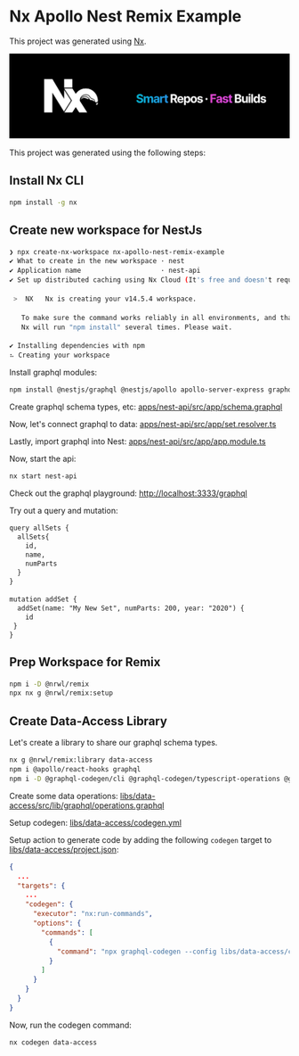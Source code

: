 

# Nx Apollo Nest Remix Example

This project was generated using [Nx](https://nx.dev).

![NX Framework](https://raw.githubusercontent.com/nrwl/nx/master/images/nx.png)

This project was generated using the following steps:

## Install Nx CLI

```sh
npm install -g nx
```

## Create new workspace for NestJs

```sh
❯ npx create-nx-workspace nx-apollo-nest-remix-example
✔ What to create in the new workspace · nest
✔ Application name                    · nest-api
✔ Set up distributed caching using Nx Cloud (It's free and doesn't require registration.) · No

 >  NX   Nx is creating your v14.5.4 workspace.

   To make sure the command works reliably in all environments, and that the preset is applied correctly,
   Nx will run "npm install" several times. Please wait.

✔ Installing dependencies with npm
⠦ Creating your workspace
```

Install graphql modules:

```sh
npm install @nestjs/graphql @nestjs/apollo apollo-server-express graphql-tools graphql
```

Create graphql schema types, etc: [apps/nest-api/src/app/schema.graphql](apps/nest-api/src/app/schema.graphql)

Now, let's connect graphql to data: [apps/nest-api/src/app/set.resolver.ts](apps/nest-api/src/app/set.resolver.ts)

Lastly, import graphql into Nest: [apps/nest-api/src/app/app.module.ts](apps/nest-api/src/app/app.module.ts)

Now, start the api:

```sh
nx start nest-api
```

Check out the graphql playground: <http://localhost:3333/graphql>

Try out a query and mutation:

```gql
query allSets {
  allSets{
    id,
    name,
    numParts
  }
}

mutation addSet {
  addSet(name: "My New Set", numParts: 200, year: "2020") {
    id
 }
}
```

## Prep Workspace for Remix

```sh
npm i -D @nrwl/remix
npx nx g @nrwl/remix:setup
```

## Create Data-Access Library

Let's create a library to share our graphql schema types.

```sh
nx g @nrwl/remix:library data-access
npm i @apollo/react-hooks graphql
npm i -D @graphql-codegen/cli @graphql-codegen/typescript-operations @graphql-codegen/typescript-react-apollo
```

Create some data operations: [libs/data-access/src/lib/graphql/operations.graphql](libs/data-access/src/lib/graphql/operations.graphql)

Setup codegen: [libs/data-access/codegen.yml](libs/data-access/codegen.yml)

Setup action to generate code by adding the following `codegen` target to [libs/data-access/project.json](libs/data-access/project.json):

```json
{
  ...
  "targets": {
    ...
    "codegen": {
      "executor": "nx:run-commands",
      "options": {
        "commands": [
          {
            "command": "npx graphql-codegen --config libs/data-access/codegen.yml"
          }
        ]
      }
    }
  }
}
```

Now, run the codegen command:

```sh
nx codegen data-access
```

